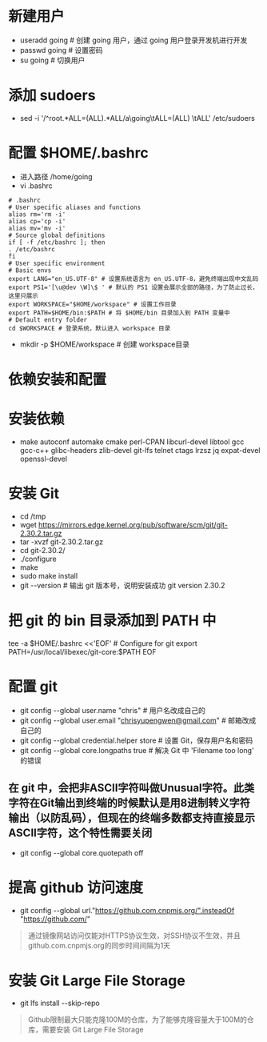 # 新建用户
- useradd going # 创建 going 用户，通过 going 用户登录开发机进行开发
- passwd going # 设置密码
- su going # 切换用户

# 添加 sudoers
- sed -i '/^root.*ALL=(ALL).*ALL/a\going\tALL=(ALL) \tALL' /etc/sudoers

# 配置 $HOME/.bashrc
- 进入路径 /home/going
- vi .bashrc
````
# .bashrc
# User specific aliases and functions
alias rm='rm -i'
alias cp='cp -i'
alias mv='mv -i'
# Source global definitions
if [ -f /etc/bashrc ]; then
. /etc/bashrc
fi
# User specific environment
# Basic envs
export LANG="en_US.UTF-8" # 设置系统语言为 en_US.UTF-8，避免终端出现中文乱码
export PS1='[\u@dev \W]\$ ' # 默认的 PS1 设置会展示全部的路径，为了防止过长，这里只展示
export WORKSPACE="$HOME/workspace" # 设置工作目录
export PATH=$HOME/bin:$PATH # 将 $HOME/bin 目录加入到 PATH 变量中
# Default entry folder
cd $WORKSPACE # 登录系统，默认进入 workspace 目录
````

- mkdir -p $HOME/workspace # 创建 workspace目录
# 依赖安装和配置
# 安装依赖
- make autoconf automake cmake perl-CPAN libcurl-devel libtool gcc gcc-c++ glibc-headers zlib-devel git-lfs telnet ctags lrzsz jq expat-devel openssl-devel

# 安装 Git
- cd /tmp
- wget https://mirrors.edge.kernel.org/pub/software/scm/git/git-2.30.2.tar.gz
- tar -xvzf git-2.30.2.tar.gz
- cd git-2.30.2/
- ./configure
- make
- sudo make install
- git --version # 输出 git 版本号，说明安装成功
git version 2.30.2

# 把 git 的 bin 目录添加到 PATH 中
tee -a $HOME/.bashrc <<'EOF' # Configure for git
export PATH=/usr/local/libexec/git-core:$PATH
EOF

# 配置 git 
- git config --global user.name "chris" # 用户名改成自己的
- git config --global user.email "chrisyupengwen@gmail.com" # 邮箱改成自己的
- git config --global credential.helper store # 设置 Git，保存用户名和密码
- git config --global core.longpaths true # 解决 Git 中 'Filename too long' 的错误

## 在 git 中，会把非ASCII字符叫做Unusual字符。此类字符在Git输出到终端的时候默认是用8进制转义字符输出（以防乱码），但现在的终端多数都支持直接显示ASCII字符，这个特性需要关闭
- git config --global core.quotepath off

# 提高 github 访问速度
-  git config --global url."https://github.com.cnpmjs.org/".insteadOf "https://github.com/"
> 通过镜像网站访问仅能对HTTPS协议生效，对SSH协议不生效，并且github.com.cnpmjs.org的同步时间间隔为1天

# 安装 Git Large File Storage 
- git lfs install --skip-repo
> Github限制最大只能克隆100M的仓库，为了能够克隆容量大于100M的仓库，需要安装 Git Large File Storage
